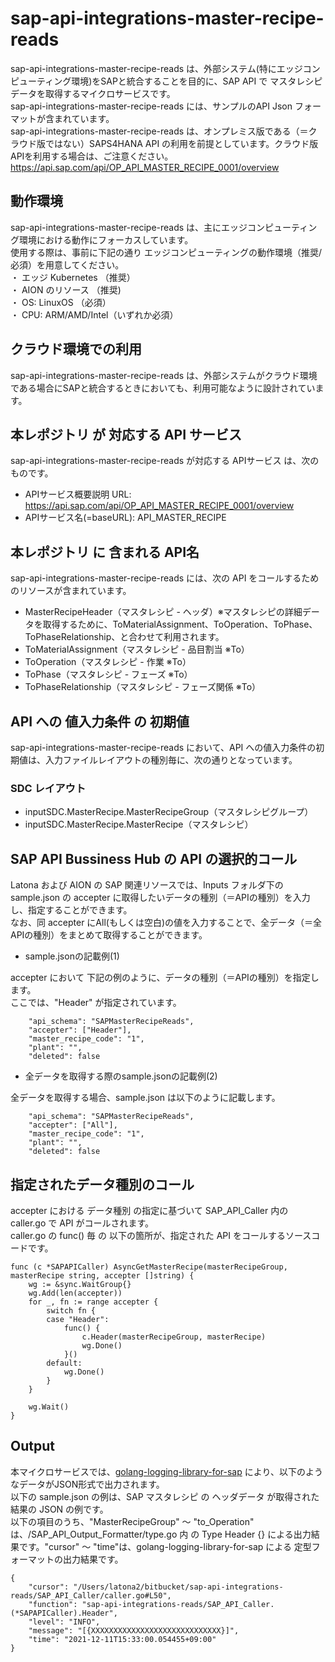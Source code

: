 # sap-api-integrations-master-recipe-reads
sap-api-integrations-master-recipe-reads は、外部システム(特にエッジコンピューティング環境)をSAPと統合することを目的に、SAP API で マスタレシピデータを取得するマイクロサービスです。    
sap-api-integrations-master-recipe-reads には、サンプルのAPI Json フォーマットが含まれています。   
sap-api-integrations-master-recipe-reads は、オンプレミス版である（＝クラウド版ではない）SAPS4HANA API の利用を前提としています。クラウド版APIを利用する場合は、ご注意ください。    
https://api.sap.com/api/OP_API_MASTER_RECIPE_0001/overview

## 動作環境  
sap-api-integrations-master-recipe-reads は、主にエッジコンピューティング環境における動作にフォーカスしています。  
使用する際は、事前に下記の通り エッジコンピューティングの動作環境（推奨/必須）を用意してください。  
・ エッジ Kubernetes （推奨）    
・ AION のリソース （推奨)    
・ OS: LinuxOS （必須）    
・ CPU: ARM/AMD/Intel（いずれか必須）　　

## クラウド環境での利用
sap-api-integrations-master-recipe-reads は、外部システムがクラウド環境である場合にSAPと統合するときにおいても、利用可能なように設計されています。  

## 本レポジトリ が 対応する API サービス
sap-api-integrations-master-recipe-reads が対応する APIサービス は、次のものです。

* APIサービス概要説明 URL: https://api.sap.com/api/OP_API_MASTER_RECIPE_0001/overview  
* APIサービス名(=baseURL): API_MASTER_RECIPE

## 本レポジトリ に 含まれる API名
sap-api-integrations-master-recipe-reads には、次の API をコールするためのリソースが含まれています。  

* MasterRecipeHeader（マスタレシピ - ヘッダ）※マスタレシピの詳細データを取得するために、ToMaterialAssignment、ToOperation、ToPhase、ToPhaseRelationship、と合わせて利用されます。
* ToMaterialAssignment（マスタレシピ - 品目割当 ※To）
* ToOperation（マスタレシピ - 作業 ※To）
* ToPhase（マスタレシピ - フェーズ ※To）
* ToPhaseRelationship（マスタレシピ - フェーズ関係 ※To）

## API への 値入力条件 の 初期値
sap-api-integrations-master-recipe-reads において、API への値入力条件の初期値は、入力ファイルレイアウトの種別毎に、次の通りとなっています。  

### SDC レイアウト

* inputSDC.MasterRecipe.MasterRecipeGroup（マスタレシピグループ）
* inputSDC.MasterRecipe.MasterRecipe（マスタレシピ）

## SAP API Bussiness Hub の API の選択的コール

Latona および AION の SAP 関連リソースでは、Inputs フォルダ下の sample.json の accepter に取得したいデータの種別（＝APIの種別）を入力し、指定することができます。  
なお、同 accepter にAll(もしくは空白)の値を入力することで、全データ（＝全APIの種別）をまとめて取得することができます。  

* sample.jsonの記載例(1)  

accepter において 下記の例のように、データの種別（＝APIの種別）を指定します。  
ここでは、"Header" が指定されています。

```
	"api_schema": "SAPMasterRecipeReads",
	"accepter": ["Header"],
	"master_recipe_code": "1",
	"plant": "",
	"deleted": false
```
  
* 全データを取得する際のsample.jsonの記載例(2)  

全データを取得する場合、sample.json は以下のように記載します。  

```
	"api_schema": "SAPMasterRecipeReads",
	"accepter": ["All"],
	"master_recipe_code": "1",
	"plant": "",
	"deleted": false
```

## 指定されたデータ種別のコール

accepter における データ種別 の指定に基づいて SAP_API_Caller 内の caller.go で API がコールされます。  
caller.go の func() 毎 の 以下の箇所が、指定された API をコールするソースコードです。  

```
func (c *SAPAPICaller) AsyncGetMasterRecipe(masterRecipeGroup, masterRecipe string, accepter []string) {
	wg := &sync.WaitGroup{}
	wg.Add(len(accepter))
	for _, fn := range accepter {
		switch fn {
		case "Header":
			func() {
				c.Header(masterRecipeGroup, masterRecipe)
				wg.Done()
			}()
		default:
			wg.Done()
		}
	}

	wg.Wait()
}
```

## Output  
本マイクロサービスでは、[golang-logging-library-for-sap](https://github.com/latonaio/golang-logging-library-for-sap) により、以下のようなデータがJSON形式で出力されます。  
以下の sample.json の例は、SAP マスタレシピ の ヘッダデータ が取得された結果の JSON の例です。  
以下の項目のうち、"MasterRecipeGroup" ～ "to_Operation" は、/SAP_API_Output_Formatter/type.go 内 の Type Header {} による出力結果です。"cursor" ～ "time"は、golang-logging-library-for-sap による 定型フォーマットの出力結果です。  

```
{
	"cursor": "/Users/latona2/bitbucket/sap-api-integrations-reads/SAP_API_Caller/caller.go#L50",
	"function": "sap-api-integrations-reads/SAP_API_Caller.(*SAPAPICaller).Header",
	"level": "INFO",
	"message": "[{XXXXXXXXXXXXXXXXXXXXXXXXXXXXX}]",
	"time": "2021-12-11T15:33:00.054455+09:00"
}
```
